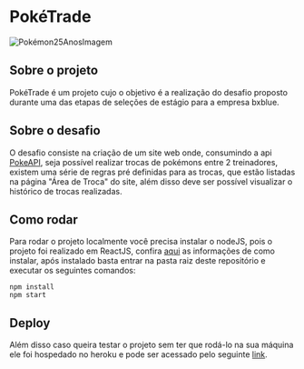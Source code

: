 # PokéTrade
![Pokémon25AnosImagem](https://switch-brasil.com/wp-content/uploads/2021/01/Pokemon-25-Scrn13012021-1.png)

## Sobre o projeto
PokéTrade é um projeto cujo o objetivo é a realização do desafio proposto durante uma das etapas de seleções de estágio para a empresa bxblue.

## Sobre o desafio
O desafio consiste na criação de um site web onde, consumindo a api [PokeAPI](https://pokeapi.co/), seja possível realizar trocas de pokémons entre 2 treinadores, existem uma série de regras pré definidas para as trocas, que estão listadas na página "Área de Troca" do site, além disso deve ser possível visualizar o histórico de trocas realizadas.

## Como rodar
Para rodar o projeto localmente você precisa instalar o nodeJS, pois o projeto foi realizado em ReactJS, confira [aqui](https://nodejs.org/en/) as informações de como instalar, após instalado basta entrar na pasta raiz deste repositório e executar os seguintes comandos:
```
npm install
npm start
```

## Deploy
Além disso caso queira testar o projeto sem ter que rodá-lo na sua máquina ele foi hospedado no heroku e pode ser acessado pelo seguinte [link](https://pokemon-trader-jp.herokuapp.com/).